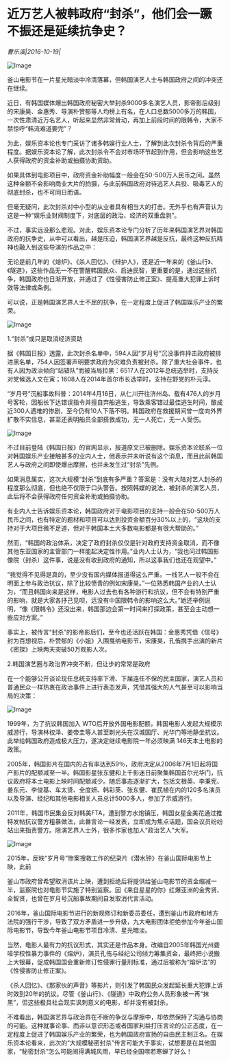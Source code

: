 # 近万艺人被韩政府“封杀”，他们会一蹶不振还是延续抗争史？

*曹乐溪|2016-10-19|*

![Image](http://static.ylzbl.com/uploads/ueditor/php/upload/image/20170802/1501646775307967.jpeg)

釜山电影节在一片星光暗淡中冷清落幕，但韩国演艺人士与韩国政府之间的冲突还在继续。

近日，有韩国媒体爆出韩国政府秘密大举封杀9000多名演艺人员，影帝影后级别的宋康昊、金惠秀、导演朴赞郁等人均榜上有名，在人口总数5000多万的韩国，一次性肃清近万名艺人，听起来显然非常耸动，再加上前段时间的限韩令，大家不禁惊呼“韩流难道要完”？

为此，娱乐资本论也专门采访了诸多韩娱行业人士，了解到此次封杀令背后的严重程度。据娱乐资本论了解，此次封杀令不会对市场环节起到作用，但会影响这些艺人获得政府的资金补助或拍摄协助资助。

如果具体到电影项目中，政府资金补助幅度一般会在50-500万人民币之间。虽然这种金额不会影响商业大片的拍摄，与此前韩国政府对待逃艺人兵役、吸毒艺人的彻底封杀，也不可同日而语。

但毫无疑问，此次封杀对中小型的从业者具有相当大的打击。无外乎也有声音认为这是一种“娱乐业财阀制度下，对底层的政治、经济的双重盘剥”。

不过，事实远没那么悲观。对此，娱乐资本论专门分析了历年来韩国演艺界对韩国政府的抗争史，从中可以看出，越是压迫，韩国演艺界越是反抗，最终这种反抗精神也融入到这些导演的作品之中：

无论是前几年的《熔炉》、《杀人回忆》、《辩护人》，还是近一年来的《釜山行》、《隧道》，这些作品无一不在警醒韩国民众、启迪民智，更重要的是，通过这些抗争，韩国政府也日渐开放，并通过了《性侵害防止修正案》、提高重大犯罪上诉时效等法律或条例。

可以说，正是韩国演艺界人士不屈的抗争，在一定程度上促进了韩国娱乐产业的繁荣。

![Image](http://p2.pstatp.com/large/31e700016cda2ab451f3)

1.“封杀”或只是取消经济资助

据《韩国日报》透露，此次封杀名单中，594人因“岁月号”沉没事件抨击政府被排进黑名单，754人因签署声明要求政府为灾难负责被封杀。除了重大社会事件，也有人因为政治倾向“站错队”而被当局拉黑：6517人在2012年总统选举时，支持反对党候选人文在寅；1608人在2014年首尔市长选举时，支持在野党的朴元淳。

“岁月号”沉船事故科普：2014年4月16日，从仁川开往济州岛、载有476人的岁月号客轮，因船长下达错误指令并擅自弃船逃生，导致乘客错过最佳逃生时间，酿成近300人遇难的惨剧，至今仍有10人下落不明。韩国政府在救援期间曾一度向外界扩散不实信息，甚至还表明船员全部搭救成功，无一人死亡，无一人受伤。

![Image](http://p3.pstatp.com/large/31e700016cdc53b7bd2e)

不过目前登陆《韩国日报》的官网显示，报道原文已被删除。娱乐资本论联系一位对韩国娱乐产业接触甚多的业内人士，他表示并未听说有这个消息，而且此前韩国艺人与政府之间即使爆出摩擦，也并未发生过“封杀”先例。

如果消息属实，这次大规模“封杀”到底有多严重？答案是：没有大陆对艺人封杀的程度那么彻底，但也绝不仅限于口头警告。按照韩媒的说法，被封杀的演艺人员，此后将不会获得政府任何资金补助或拍摄协助。

有业内人士告诉娱乐资本论，韩国政府对于电影项目的支持一般会在50-500万人民币之间，也有特定的题材和项目可以达到投资金额百分30%以上的，“这块的支持对于大项目微不足道，但对于韩国本土大多数电影都是有很大帮助的。”

然而，“韩国的政治体系，决定了政府封杀仅仅是针对政府支持资金取消，而不像其他东亚国家的主管部门一样能起决定性作用。”业内人士认为，“我也问过韩国影像院（封杀）这件事，说是没有收到政府的通知，所以这事我们也还在观望中。”

“我觉得不见得是真的，至少没有国内媒体报道得这么严重。一线艺人一般不会在明面上参与政治抗议，除了比较愤青的例如宋康昊。”一位熟悉韩国产业的人士认为，“而且韩国向来是这样，电影人过去也有各种游行和抗议，但不会有特别严重的影响，就是大家各抒己见呗，远没有中国限韩令的影响这么大。”她还举例说明，“像《限韩令》还没出来，韩国那边会第一时间来打探政策，甚至会主动想一些应对方案。”

事实上，被传言“封杀”的影帝影后们，至今也还活跃在韩国：金惠秀凭借《信号》封为百想视后，朴赞郁的《小姐》入围戛纳电影节，宋康昊，孔侑携手出演的新片《密探》上映两天突破50万观影人次。

2.韩国演艺圈与政治界冲突不断，但让步的常常是政府

在一个能够公开谈论现任总统支持率下滑、下届连任不保的民主国家，演艺人员和普通民众一样热衷在政治事件上进行表态发声，凭借其强大的人气甚至可以影响当局的决策：

![Image](http://p2.pstatp.com/large/31d8000474b5a8a9949d)

1999年，为了抗议韩国加入 WTO后开放外国电影配额，韩国电影人发起大规模示威游行，导演林权泽、姜帝圭等人甚至剃光头在汉城国厅、光华门等地静坐抗议。此举给韩国政府造成极大压力，遂决定继续电影院一年必须映满 146天本土电影的政策。

2005年，韩国影片在国内的占有率达到59％，政府决定从2006年7月1日起将国产影片的配额减至一半。韩国影星张东健和上千影迷日前聚集韩国首尔光华门，抗议政府将本土电影上映时间配额减少。随后事态逐渐扩大，包括文根英、李秉宪、姜东元、李俊基、车太贤、全度妍、韩彩英、张东健、崔民植在内的120多名演员以及导演、经纪和其他电影相关人员总计5000多人，参加了示威游行。

2011年，韩国市民集会反对韩美FTA，遭到警方水炮镇压，韩国女星金美花通过推特发帖抗议警方粗暴做法，此番言论一经发表，立即成为焦点话题，国会议员纷纷站出来指责警方。除演艺界人士外，很多作家也加人“政治艺人”大军。

![Image](http://p3.pstatp.com/large/31d3000483d5400be39a)

2015年，反映“岁月号”惨案搜救工作的纪录片《潜水钟》在釜山国际电影节上映，此前

釜山市政府曾希望取消该片上映，遭到拒绝后将提供给釜山电影节的资金缩减一半，监察院也对电影节实施了特别监察。因《来自星星的你》红爆亚洲的金秀贤、全智贤，也曾在岁月号沉船事故期间自发取消代言活动。

2016年，釜山国际电影节进行的新规修订和新委员委任，遭到釜山市政府和地方法院的强行干涉，导致了双方矛盾进一步升级，九大电影团体拒绝参加今年釜山国际电影节，导致今年釜山电影节项目冷清、星光暗淡。

当然，电影人最有力的抗议形式，其实还是作品本身。改编自2005年韩国光州聋哑学校性暴力事件的《熔炉》，演员孔侑与经纪公司倾力筹集资金，最终把小说搬上大银幕，促成韩国国会重新修订性侵罪行量刑标准，通过后被称为“熔炉法”的《性侵害防止修正案》。

《杀人回忆》、《那家伙的声音》等影片，则引发了韩国民众发起延长重大犯罪上诉时效到20年的抗议。尽管《釜山行》、《隧道》中政府公务人员形象被一再“抹黑”，但这些极具社会现实讽刺意义的电影，却并没有被封杀。

不难看出，韩国演艺界与政治界在不断的争议与摩擦中，却依然保持了沟通与协商的可能。这种就事论事、而非以意识形态或者国家利益打压言论的公正态度，在一定程度上促进了韩国娱乐产业的繁荣，也为韩国政府宣扬的自由民主制正名。在娱乐资本论看来，此次的“大规模秘密封杀”传言可能大于事实，试想要是在其他国家，“秘密封杀”怎么可能闹得满城风雨，早已经全国噤若寒蝉了好么！

